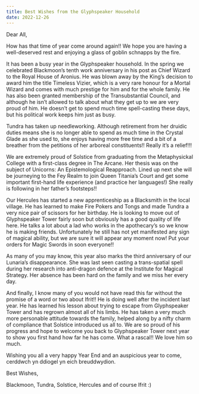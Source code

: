 ```yaml
---
title: Best Wishes from the Glyphspeaker Household
date: 2022-12-26
---
```


Dear All,

How has that time of year come around again!! We hope you are having a well-deserved rest and enjoying a glass of goblin schnapps by the fire.

It has been a busy year in the Glyphspeaker household. In the spring we celebrated Blackmoon’s tenth work anniversary in his post as Chief Wizard to the Royal House of Aronius. He was blown away by the King’s decision to award him the title Timeless Vizier, which is a very rare honour for a Mortal Wizard and comes with much prestige for him and for the whole family. He has also been granted membership of the Transubstantial Council, and although he isn’t allowed to talk about what they get up to we are very proud of him. He doesn’t get to spend much time spell-casting these days, but his political work keeps him just as busy.

Tundra has taken up needleworking. Although retirement from her druidic duties means she is no longer able to spend as much time in the Crystal Glade as she used to, she enjoys having more free time and a bit of a breather from the petitions of her arboreal constituents!! Really it’s a relief!!!

We are extremely proud of Solstice from graduating from the Metaphysickal College with a first-class degree in The Arcane. Her thesis was on the subject of Unicorns: An Epistemological Reapproach. Lined up next she will be journeying to the Fey Realm to join Queen Titania’s Court and get some important first-hand life experience (and practice her languages!) She really is following in her father’s footsteps!! 

Our Hercules has started a new apprenticeship as a Blacksmith in the local village. He has learned to make Fire Pokers and Tongs and made Tundra a very nice pair of scissors for her birthday. He is looking to move out of Glyphspeaker Tower fairly soon but obviously has a good quality of life here. He talks a lot about a lad who works in the apothecary’s so we know he is making friends. Unfortunately he still has not yet manifested any sign of magical ability, but we are sure it will appear any moment now! Put your orders for Magic Swords in soon everyone!!

As many of you may know, this year also marks the third anniversary of our Lunaria’s disappearance. She was last seen casting a trans-spatial spell during her research into anti-dragon defence at the Institute for Magical Strategy. Her absence has been hard on the family and we miss her every day. 

And finally, I know many of you would not have read this far without the promise of a word or two about Ifrit!! He is doing well after the incident last year. He has learned his lesson about trying to escape from Glyphspeaker Tower and has regrown almost all of his limbs. He has taken a very much more personable attitude towards the family, helped along by a nifty charm of compliance that Solstice introduced us all to. We are so proud of his progress and hope to welcome you back to Glyphspeaker Tower next year to show you first hand how far he has come. What a rascal!! We love him so much.

Wishing you all a very happy Year End and an auspicious year to come, cerddwch yn ddiogel yn eich breuddwydion.

Best Wishes,

Blackmoon, Tundra, Solstice, Hercules and of course Ifrit :)

